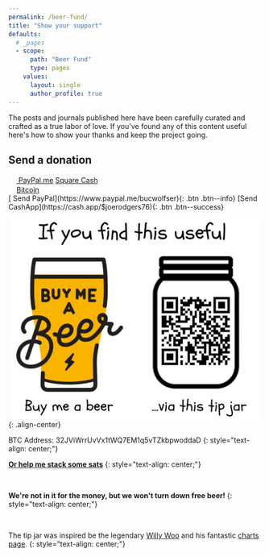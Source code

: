 ```yaml
---
permalink: /beer-fund/
title: "Show your support"
defaults:
  # _pages
  - scope:
      path: "Beer Fund"
      type: pages
    values:
      layout: single
      author_profile: true
---
```


The posts and journals published here have been carefully curated and crafted as a true labor of love. If you've found any of this content useful here's how to show your thanks and keep the project going.

## Send a donation

<div markdown="0" class="btn--group">
  <a href="https://www.paypal.me/bucwolfser" onclick="ga('send', 'event', 'link', 'click', 'Send PayPal');" title="Send PayPal" class="btn--info">
    <svg class="icon icon--paypal" width="16px" height="16px"><use xlink:href="{{ 'icons.svg#icon-paypal' | prepend: 'assets/icons/' | relative_url }}"></use></svg> PayPal.me</a>
  <a href="https://cash.app/$joerodgers76" onclick="ga('send', 'event', 'link', 'click', 'Send CashApp Cash');" title="Send Square Cash" class="btn--success">Square Cash</a>
</div>


<div markdown="0" class="btn--group">
<a href="/assets/tip.png" onclick="ga('send', 'event', 'link', 'click', 'Send Bitcoin');" class="btn--warning" title="32JViWrrUvVx1tWQ7EM1q5vTZkbpwoddaD"><svg class="icon icon--bitcoin" width="16px" height="16px"><use xlink:href="{{ 'icons.svg#icon-bitcoin' | prepend: 'assets/icons/' | relative_url }}"></use></svg>Bitcoin</a><div id="tippin-button" data-dest="_joerodgers" text-align="center"></div><script src="https://tippin.me/buttons/tip.js" type="text/javascript"></script>
</div>

<div markdown="0" class="btn--group">
[<i class="fab fa-paypal"></i> Send PayPal](https://www.paypal.me/bucwolfser){: .btn .btn--info} [Send CashApp](https://cash.app/$joerodgers76){: .btn .btn--success}
</div>

![](/assets/images/tip.jpg)
{: .align-center}

<i class="fab fa-bitcoin"></i> BTC Address: 32JViWrrUvVx1tWQ7EM1q5vTZkbpwoddaD
{: style="text-align: center;"}

<i class="fas fa-bolt"></i> [**Or help me stack some sats**](https://tippin.me/@_joerodgers) <i class="fas fa-bolt"></i>
{: style="text-align: center;"}

 <div id="tippin-button" data-dest="_joerodgers" text-align="center"></div><script src="https://tippin.me/buttons/tip.js" type="text/javascript"></script>

<br>

**We're not in it for the money, but we won't turn down free beer!**
{: style="text-align: center;"}

<br> 

The tip jar was inspired be the legendary [Willy Woo](https://twitter.com/woonomic) and his fantastic [charts page](http://charts.woobull.com/).
{: style="text-align: center;"}